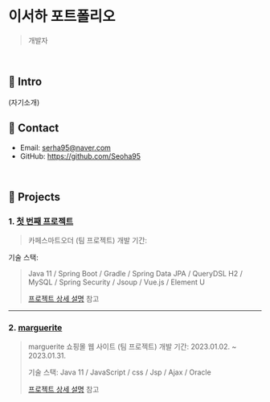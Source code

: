 # 이서하 포트폴리오
>개발자

</br>

## :pushpin: Intro
(자기소개)

## :pushpin: Contact
- Email: serha95@naver.com
- GitHub: https://github.com/Seoha95

</br>

## :pushpin: Projects
### 1. [첫 번째 프로젝트]()
>카페스마트오더 (팀 프로젝트)
>개발 기간:
>
기술 스택:
>Java 11 / Spring Boot / Gradle / Spring Data JPA / QueryDSL
>H2 / MySQL / Spring Security / Jsoup / Vue.js / Element U
>
>[프로젝트 상세 설명]() 참고

---

### 2. [marguerite]()
>marguerite 쇼핑몰 웹 사이트 (팀 프로젝트)
>개발 기간: 2023.01.02. ~ 2023.01.31.
>
>기술 스택:
>Java 11 / JavaScript / css / Jsp / Ajax / Oracle
>
>[프로젝트 상세 설명]() 참고
